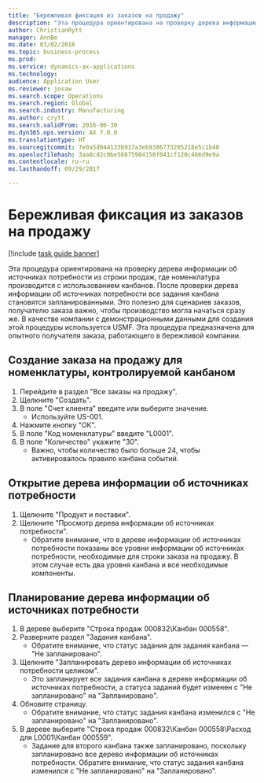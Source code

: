 ```yaml
--- 
title: "Бережливая фиксация из заказов на продажу"
description: "Эта процедура ориентирована на проверку дерева информации об источниках потребности из строки продаж, где номенклатура производится с использованием канбанов."
author: ChristianRytt
manager: AnnBe
ms.date: 03/02/2016
ms.topic: business-process
ms.prod: 
ms.service: dynamics-ax-applications
ms.technology: 
audience: Application User
ms.reviewer: josaw
ms.search.scope: Operations
ms.search.region: Global
ms.search.industry: Manufacturing
ms.author: crytt
ms.search.validFrom: 2016-06-30
ms.dyn365.ops.version: AX 7.0.0
ms.translationtype: HT
ms.sourcegitcommit: 7e0a5d044133b917a3eb9386773205218e5c1b40
ms.openlocfilehash: 3aa8cd2c0be56875904158f041cf120c466d9e9a
ms.contentlocale: ru-ru
ms.lasthandoff: 09/29/2017

---
```

# <a name="lean-pegging-from-sales-orders"></a>Бережливая фиксация из заказов на продажу

[!include [task guide banner](../../includes/task-guide-banner.md)]

Эта процедура ориентирована на проверку дерева информации об источниках потребности из строки продаж, где номенклатура производится с использованием канбанов. После проверки дерева информации об источниках потребности все задания канбана становятся запланированными. Это полезно для сценариев заказов, получателю заказа важно, чтобы производство могла начаться сразу же. В качестве компании с демонстрационными данными для создания этой процедуры используется USMF. Эта процедура предназначена для опытного получателя заказа, работающего в бережливой компании.


## <a name="create-a-sales-order-for-a-kanban-controlled-item"></a>Создание заказа на продажу для номенклатуры, контролируемой канбаном
1. Перейдите в раздел "Все заказы на продажу".
2. Щелкните "Создать".
3. В поле "Счет клиента" введите или выберите значение.
    * Используйте US-001.  
4. Нажмите кнопку "OК".
5. В поле "Код номенклатуры" введите "L0001".
6. В поле "Количество" укажите "30".
    * Важно, чтобы количество было больше 24, чтобы активировалось правило канбана событий.  

## <a name="open-a-pegging-tree"></a>Открытие дерева информации об источниках потребности 
1. Щелкните "Продукт и поставки".
2. Щелкните "Просмотр дерева информации об источниках потребности".
    * Обратите внимание, что в дереве информации об источниках потребности показаны все уровни информации об источниках потребности, необходимые для строки заказа на продажу. В этом случае есть два уровня канбана и все необходимые компоненты.  

## <a name="plan-the-pegging-tree"></a>Планирование дерева информации об источниках потребности
1. В дереве выберите "Строка продаж 000832\Канбан 000558".
2. Разверните раздел "Задания канбана".
    * Обратите внимание, что статус задания для задания канбана — "Не запланировано".  
3. Щелкните "Запланировать дерево информации об источниках потребности целиком".
    * Это запланирует все задания канбана в дереве информации об источниках потребности, а статуса заданий будет изменен с "Не запланировано" на "Запланировано".  
4. Обновите страницу.
    * Обратите внимание, что статус задания канбана изменился с "Не запланировано" на "Запланировано".  
5. В дереве выберите "Строка продаж 000832\Канбан 000558\Расход для L0001\Канбан 000559".
    * Задание для второго канбана также запланировано, поскольку запланировано все дерево информации об источниках потребности. Обратите внимание, что статус задания канбана изменился с "Не запланировано" на "Запланировано".  


